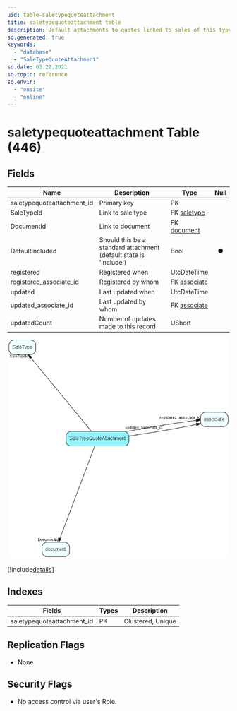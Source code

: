 ```yaml
---
uid: table-saletypequoteattachment
title: saletypequoteattachment table
description: Default attachments to quotes linked to sales of this type
so.generated: true
keywords:
  - "database"
  - "SaleTypeQuoteAttachment"
so.date: 03.22.2021
so.topic: reference
so.envir:
  - "onsite"
  - "online"
---
```


# saletypequoteattachment Table (446)

## Fields

| Name | Description | Type | Null |
|------|-------------|------|:----:|
|saletypequoteattachment\_id|Primary key|PK| |
|SaleTypeId|Link to sale type|FK [saletype](saletype.md)| |
|DocumentId|Link to document|FK [document](document.md)| |
|DefaultIncluded|Should this be a standard attachment (default state is &apos;include&apos;)|Bool|&#x25CF;|
|registered|Registered when|UtcDateTime| |
|registered\_associate\_id|Registered by whom|FK [associate](associate.md)| |
|updated|Last updated when|UtcDateTime| |
|updated\_associate\_id|Last updated by whom|FK [associate](associate.md)| |
|updatedCount|Number of updates made to this record|UShort| |


![SaleTypeQuoteAttachment table relationship diagram](./media/SaleTypeQuoteAttachment.png)

[!include[details](./includes/SaleTypeQuoteAttachment.md)]

## Indexes

| Fields | Types | Description |
|--------|-------|-------------|
|saletypequoteattachment\_id |PK |Clustered, Unique |

## Replication Flags

* None

## Security Flags

* No access control via user's Role.


